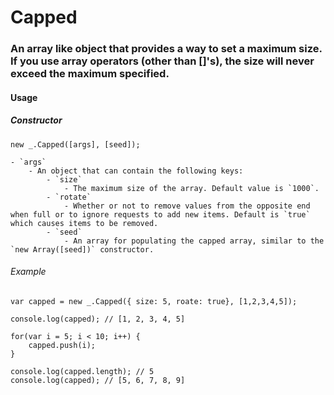 # Capped

### An array like object that provides a way to set a maximum size. If you use array operators (other than []'s), the size will never exceed the maximum specified.

#### Usage

##### Constructor
```
new _.Capped([args], [seed]);
```

	- `args`
		- An object that can contain the following keys:
			- `size`
				- The maximum size of the array. Default value is `1000`.
			- `rotate`
				- Whether or not to remove values from the opposite end when full or to ignore requests to add new items. Default is `true` which causes items to be removed.
			- `seed`
				- An array for populating the capped array, similar to the `new Array([seed])` constructor.


###### Example
```
var capped = new _.Capped({ size: 5, roate: true}, [1,2,3,4,5]);

console.log(capped); // [1, 2, 3, 4, 5]

for(var i = 5; i < 10; i++) {
	capped.push(i);
}

console.log(capped.length); // 5
console.log(capped); // [5, 6, 7, 8, 9]
```

